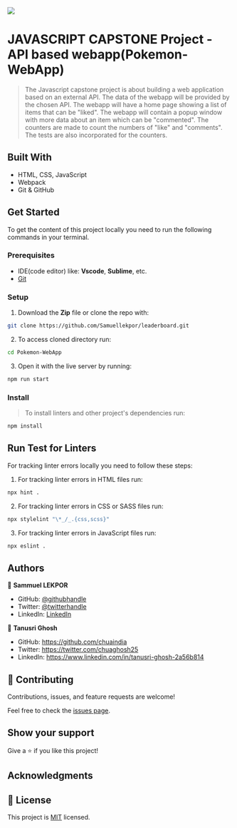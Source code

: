 ![](https://img.shields.io/badge/Microverse-blueviolet)

# JAVASCRIPT CAPSTONE Project - API based webapp(Pokemon-WebApp)


> The Javascript capstone project is about building a web application based on an external API.
  The data of the webapp will be provided by the chosen API. 
  The webapp will have a home page showing a list of items that can be "liked".
  The webapp will contain a popup window with more data about an item which can be "commented".
  The counters are made to count the numbers of "like" and "comments".
  The tests are also incorporated for the counters.


## Built With

- HTML, CSS, JavaScript
- Webpack
- Git & GitHub



## Get Started

To get the content of this project locally you need to run the following commands in your terminal.

### Prerequisites
- IDE(code editor) like: **Vscode**, **Sublime**, etc. 
- [Git](https://www.linode.com/docs/guides/how-to-install-git-on-linux-mac-and-windows/)

### Setup
1. Download the **Zip** file or clone the repo with:
```bash
git clone https://github.com/Samuellekpor/leaderboard.git
```
2. To access cloned directory run:
```bash
cd Pokemon-WebApp
```
3. Open it with the live server by running:
```bash 
npm run start
```

### Install
> To install linters and other project's dependencies run:
```bash
npm install
```
## Run Test for Linters

For tracking linter errors locally you need to follow these steps:

1. For tracking linter errors in HTML files run:
```bash 
npx hint .
```

2. For tracking linter errors in CSS or SASS files run:

```bash
npx stylelint "\*_/_.{css,scss}"
```

3. For tracking linter errors in JavaScript files run:

```bash
npx eslint .
```

## Authors

👤 **Sammuel LEKPOR**

- GitHub: [@githubhandle](https://github.com/Samuellekpor)
- Twitter: [@twitterhandle](https://twitter.com/samuel_lekpor)
- LinkedIn: [LinkedIn](https://linkedin.com/in/sammuel-lekpor)


👤 **Tanusri Ghosh**

- GitHub: https://github.com/chuaindia
- Twitter: https://twitter.com/chuaghosh25
- LinkedIn: https://www.linkedin.com/in/tanusri-ghosh-2a56b814

## 🤝 Contributing

Contributions, issues, and feature requests are welcome!

Feel free to check the [issues page](../../issues/).

## Show your support

Give a ⭐️ if you like this project!

## Acknowledgments


## 📝 License

This project is [MIT](./LICENSE) licensed.
